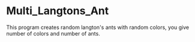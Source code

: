 # Multi_Langtons_Ant
This program creates random langton's ants with random colors, you give number of colors and number of ants.

